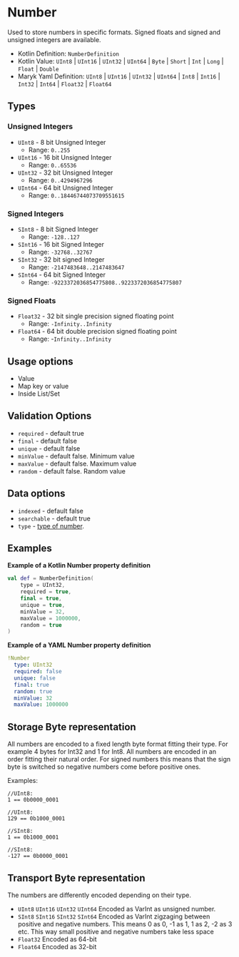 # Number
Used to store numbers in specific formats. Signed floats and signed and 
unsigned integers are available.

- Kotlin Definition: `NumberDefinition`
- Kotlin Value: `UInt8` | `UInt16` | `UInt32` | `UInt64` | `Byte` | 
                `Short` | `Int` | `Long` | `Float` | `Double`
- Maryk Yaml Definition: `UInt8` | `UInt16` | `UInt32` | `UInt64` | `Int8` | 
`Int16` | `Int32` | `Int64` | `Float32` | `Float64`

## Types

### Unsigned Integers
- `UInt8` - 8 bit Unsigned Integer 
    * Range: `0..255`
- `UInt16` - 16 bit Unsigned Integer 
    * Range: `0..65536`
- `UInt32` - 32 bit Unsigned Integer 
    * Range: `0..4294967296`
- `UInt64` - 64 bit Unsigned Integer 
    * Range: `0..18446744073709551615`

### Signed Integers
- `SInt8` - 8 bit Signed Integer 
    * Range: `-128..127`
- `SInt16` - 16 bit Signed Integer 
    * Range: `-32768..32767`
- `SInt32` - 32 bit signed Integer 
    * Range: `-2147483648..2147483647`
- `SInt64` - 64 bit Signed Integer 
    * Range: `-9223372036854775808..9223372036854775807`

### Signed Floats
- `Float32` - 32 bit single precision signed floating point 
    * Range: `-Infinity..Infinity`
- `Float64` - 64 bit double precision signed floating point 
    * Range: -`Infinity..Infinity`

## Usage options
- Value
- Map key or value
- Inside List/Set

## Validation Options
- `required` - default true
- `final` - default false
- `unique` - default false
- `minValue` - default false. Minimum value
- `maxValue` - default false. Maximum value
- `random` - default false. Random value

## Data options
- `indexed` - default false
- `searchable` - default true
- `type` - [type of number](#types). 

## Examples

**Example of a Kotlin Number property definition**
```kotlin
val def = NumberDefinition(
    type = UInt32,
    required = true,
    final = true,
    unique = true,
    minValue = 32,
    maxValue = 1000000,
    random = true
)
```

**Example of a YAML Number property definition**
```yaml
!Number
  type: UInt32
  required: false
  unique: false
  final: true
  random: true
  minValue: 32
  maxValue: 1000000
```


## Storage Byte representation
All numbers are encoded to a fixed length byte format fitting their type. 
For example 4 bytes for Int32 and 1 for Int8. All numbers are encoded in
an order fitting their natural order. For signed numbers this means that 
the sign byte is switched so negative numbers come before positive ones.

Examples:

```
//UInt8:
1 == 0b0000_0001

//UInt8:
129 == 0b1000_0001

//SInt8:
1 == 0b1000_0001

//SInt8:
-127 == 0b0000_0001

``` 

## Transport Byte representation
The numbers are differently encoded depending on their type.

 - `UInt8` `UInt16` `UInt32` `UInt64` Encoded as VarInt as unsigned
 number.
 - `SInt8` `SInt16` `SInt32` `SInt64` Encoded as VarInt zigzaging
 between positive and negative numbers. This means 0 as 0, -1 as 1, 1 as 2,
 -2 as 3 etc. This way small positive and negative numbers take less space
 - `Float32` Encoded as 64-bit
 - `Float64` Encoded as 32-bit
